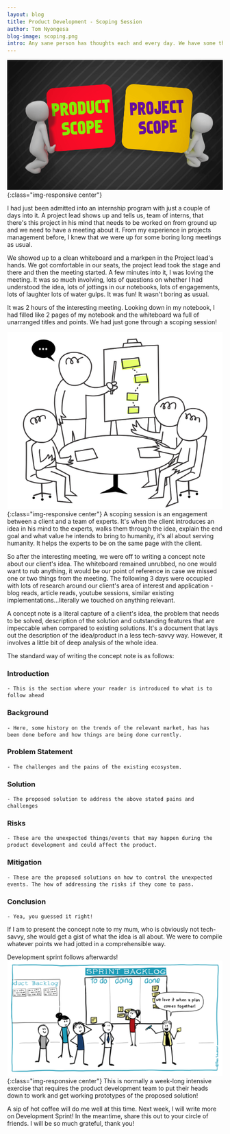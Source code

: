 ```yaml
---
layout: blog
title: Product Development - Scoping Session
author: Tom Nyongesa
blog-image: scoping.png
intro: Any sane person has thoughts each and every day. We have some that conceptualise and are actualized at some point in our lives but others just fly through our minds like a flash and are gone without real implementation. For others, we really got into the execution ship but later on everything came to a stand still and eventually stalled. What could have led to this? Could we have missed something? A great project begins with great planning! Let's walk through an experience I recently had in project/product planning. 
---
```


![Scoping Session](/assets/images/blog/scoping.png){:class="img-responsive center"}

I had just been admitted into an internship program with just a couple of days into it. A project lead shows up and tells us, team of interns, that there's this project in his mind that needs to be worked on from ground up and we need to have a meeting about it. From my experience in projects management before, I knew that we were up for some boring long meetings as usual.

We showed up to a clean whiteboard and a markpen in the Project lead's hands. We got comfortable in our seats, the project lead took the stage and there and then the meeting started. A few minutes into it, I was loving the meeting. It was so much involving, lots of questions on whether I had understood the idea, lots of jottings in our notebooks, lots of engagements, lots of laughter lots of water gulps. It was fun! It wasn't boring as usual. 

It was 2 hours of the interesting meeting. Looking down in my notebook, I had filled like 2 pages of my notebook and the whiteboard wa full of unarranged titles and points. We had just gone through a scoping session!

![Scoping Session](/assets/images/blog/scoping_session.png){:class="img-responsive center"}
A scoping session is an engagement between a client and a team of experts. It's when the client introduces an idea in his mind to the experts, walks them through the idea, explain the end goal and what value he intends to bring to humanity, it's all about serving humanity. It helps the experts to be on the same page with the client. 

So after the interesting meeting, we were off to writing a concept note about our client's idea. The whiteboard remained unrubbed, no one would want to rub anything, it would be our point of reference in case we missed one or two things from the meeting. The following 3 days were occupied with lots of research around our client's area of interest and application - blog reads, article reads, youtube sessions, similar existing implementations...literally we touched on anything relevant. 

A concept note is a literal capture of a client's idea, the problem that needs to be solved, description of the solution and outstanding features that are impeccable when compared to existing solutions. It's a document that lays out the description of the idea/product in a less tech-savvy way. However, it involves a little bit of deep analysis of the whole idea.

The standard way of writing the concept note is as follows:
### Introduction
 	- This is the section where your reader is introduced to what is to follow ahead
### Background
 	- Here, some history on the trends of the relevant market, has has been done before and how things are being done currently.
### Problem Statement
 	- The challenges and the pains of the existing ecosystem.
### Solution
 	- The proposed solution to address the above stated pains and challenges
### Risks
 	- These are the unexpected things/events that may happen during the product development and could affect the product.
### Mitigation
 	- These are the proposed solutions on how to control the unexpected events. The how of addressing the risks if they come to pass.
### Conclusion
 	- Yea, you guessed it right!



If I am to present the concept note to my mum, who is obviously not tech-savvy, she would get a gist of what the idea is all about. We were to compile whatever points we had jotted in a comprehensible way. 

Development sprint follows afterwards! 
![Development Sprint](/assets/images/blog/sprint.png){:class="img-responsive center"}
This is normally a week-long intensive exercise that requires the product development team to put their heads down to work and get working prototypes of the proposed solution! 

A sip of hot coffee will do me well at this time. Next week, I will write more on Development Sprint! In the meantime, share this out to your circle of friends. I will be so much grateful, thank you!


